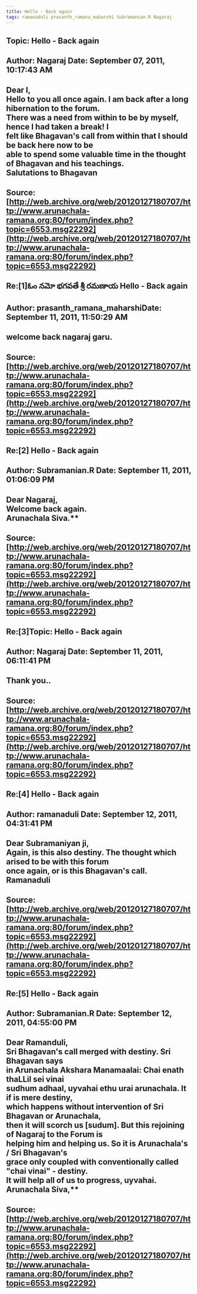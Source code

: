```yaml
--- 
title: Hello - Back again   
tags: ramanaduli prasanth_ramana_maharshi Subramanian.R Nagaraj  
---  
```

## Topic: Hello - Back again  
Author: Nagaraj             Date: September 07, 2011, 10:17:43 AM  
---  
Dear I,   
Hello to you all once again. I am back after a long hibernation to the forum.  
There was a need from within to be by myself, hence I had taken a break! I  
felt like Bhagavan's call from within that I should be back here now to be  
able to spend some valuable time in the thought of Bhagavan and his teachings.   
Salutations to Bhagavan
 ---  
Source:[http://web.archive.org/web/20120127180707/http://www.arunachala-ramana.org:80/forum/index.php?topic=6553.msg22292](http://web.archive.org/web/20120127180707/http://www.arunachala-ramana.org:80/forum/index.php?topic=6553.msg22292)   
---  

## Re:[1]ఓం నమో భగవతే శ్రీ రమణాయ Hello - Back again  
Author: prasanth_ramana_maharshiDate: September 11, 2011, 11:50:29 AM  
---  
welcome back nagaraj garu.
 ---  
Source:[http://web.archive.org/web/20120127180707/http://www.arunachala-ramana.org:80/forum/index.php?topic=6553.msg22292](http://web.archive.org/web/20120127180707/http://www.arunachala-ramana.org:80/forum/index.php?topic=6553.msg22292)   
---  

## Re:[2] Hello - Back again  
Author: Subramanian.R       Date: September 11, 2011, 01:06:09 PM  
---  
Dear Nagaraj,   
Welcome back again.   
Arunachala Siva.**
 ---  
Source:[http://web.archive.org/web/20120127180707/http://www.arunachala-ramana.org:80/forum/index.php?topic=6553.msg22292](http://web.archive.org/web/20120127180707/http://www.arunachala-ramana.org:80/forum/index.php?topic=6553.msg22292)   
---  

## Re:[3]Topic:  Hello - Back again  
Author: Nagaraj             Date: September 11, 2011, 06:11:41 PM  
---  
Thank you..
 ---  
Source:[http://web.archive.org/web/20120127180707/http://www.arunachala-ramana.org:80/forum/index.php?topic=6553.msg22292](http://web.archive.org/web/20120127180707/http://www.arunachala-ramana.org:80/forum/index.php?topic=6553.msg22292)   
---  

## Re:[4] Hello - Back again  
Author: ramanaduli          Date: September 12, 2011, 04:31:41 PM  
---  
Dear Subramaniyan ji,   
Again, is this also destiny. The thought which arised to be with this forum  
once again, or is this Bhagavan's call.   
Ramanaduli
 ---  
Source:[http://web.archive.org/web/20120127180707/http://www.arunachala-ramana.org:80/forum/index.php?topic=6553.msg22292](http://web.archive.org/web/20120127180707/http://www.arunachala-ramana.org:80/forum/index.php?topic=6553.msg22292)   
---  

## Re:[5] Hello - Back again  
Author: Subramanian.R       Date: September 12, 2011, 04:55:00 PM  
---  
Dear Ramanduli,   
Sri Bhagavan's call merged with destiny. Sri Bhagavan says   
in Arunachala Akshara Manamaalai: Chai enath thaLLil sei vinai   
sudhum adhaal, uyvahai ethu urai arunachala. It if is mere destiny,   
which happens without intervention of Sri Bhagavan or Arunachala,   
then it will scorch us [sudum]. But this rejoining of Nagaraj to the Forum is   
helping him and helping us. So it is Arunachala's / Sri Bhagavan's   
grace only coupled with conventionally called "chai vinai" \- destiny.   
It will help all of us to progress, uyvahai.   
Arunachala Siva,**
 ---  
Source:[http://web.archive.org/web/20120127180707/http://www.arunachala-ramana.org:80/forum/index.php?topic=6553.msg22292](http://web.archive.org/web/20120127180707/http://www.arunachala-ramana.org:80/forum/index.php?topic=6553.msg22292)   
---  

